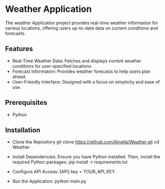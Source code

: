# Weather Application
The weather Application project provides real-time weather information for various locations, offering users up-to-date data on current conditions and forecasts.

## Features
- Real-Time Weather Data: Fetches and displays current weather conditions for user-specified locations.
- Forecast Information: Provides weather forecasts to help users plan ahead.
- User-Friendly Interface: Designed with a focus on simplicity and ease of use.

## Prerequisites
- Python

## Installation
- Clone the Repository
git clone https://github.com/Ainella/Weather.git
cd Weather

- Install Dependencies: Ensure you have Python installed. Then, install the required Python packages:
pip install -r requirements.txt

- Configure API Access:
[API]
key = YOUR_API_KEY

- Run the Application:
python main.py
